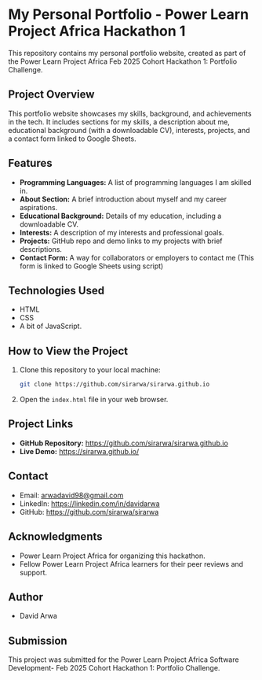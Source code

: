 # My Personal Portfolio - Power Learn Project Africa Hackathon 1

This repository contains my personal portfolio website, created as part of the Power Learn Project Africa Feb 2025 Cohort Hackathon 1: Portfolio Challenge.

## Project Overview

This portfolio website showcases my skills, background, and achievements in the tech. It includes sections for my skills, a description about me, educational background (with a downloadable CV), interests, projects, and a contact form linked to Google Sheets.

## Features

* **Programming Languages:** A list of programming languages I am skilled in.
* **About Section:** A brief introduction about myself and my career aspirations.
* **Educational Background:** Details of my education, including a downloadable CV.
* **Interests:** A description of my interests and professional goals.
* **Projects:** GitHub repo and demo links to my projects with brief descriptions.
* **Contact Form:** A way for collaborators or employers to contact me (This form is linked to Google Sheets using script)

## Technologies Used

* HTML
* CSS
* A bit of JavaScript.
## How to View the Project

1.  Clone this repository to your local machine:
    ```bash
    git clone https://github.com/sirarwa/sirarwa.github.io
    ```
2.  Open the `index.html` file in your web browser.

## Project Links

* **GitHub Repository:** https://github.com/sirarwa/sirarwa.github.io
* **Live Demo:** https://sirarwa.github.io/

## Contact

* Email: arwadavid98@gmail.com
* LinkedIn: https://linkedin.com/in/davidarwa
* GitHub: https://github.com/sirarwa/sirarwa

## Acknowledgments

* Power Learn Project Africa for organizing this hackathon.
* Fellow Power Learn Project Africa learners for their peer reviews and support.

## Author

* David Arwa

## Submission

This project was submitted for the Power Learn Project Africa Software Development- Feb 2025 Cohort Hackathon 1: Portfolio Challenge.
